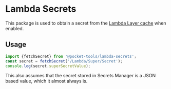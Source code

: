 # Lambda Secrets

This package is used to obtain a secret from the [Lambda Layer cache](https://aws.amazon.com/blogs/compute/using-the-aws-parameter-and-secrets-lambda-extension-to-cache-parameters-and-secrets/) when enabled.

## Usage

```typescript
import {fetchSecret} from '@pocket-tools/lambda-secrets';
const secret = fetchSecret('/Lambda/Super/Secret');
console.log(secret.superSecretValue);
```

This also assumes that the secret stored in Secrets Manager is a JSON based value, which it almost always is.
